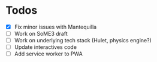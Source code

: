 # Todos

- [x] Fix minor issues with Mantequilla
- [ ] Work on SoME3 draft
- [ ] Work on underlying tech stack (Hulet, physics engine?)
- [ ] Update interactives code
- [ ] Add service worker to PWA
